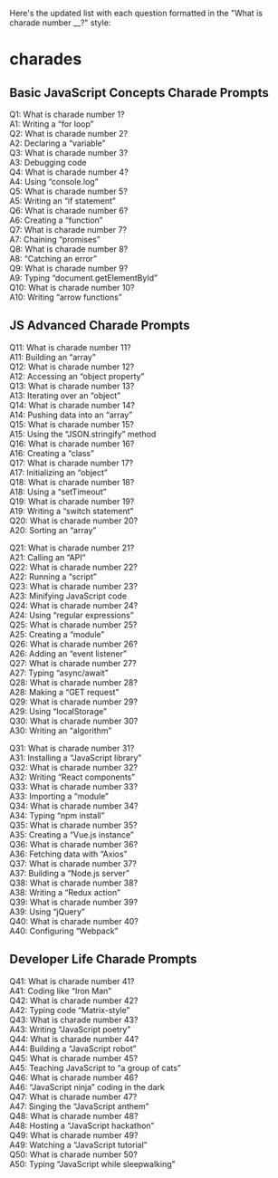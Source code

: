 Here's the updated list with each question formatted in the "What is charade number __?" style:

# charades

## Basic JavaScript Concepts Charade Prompts

Q1: What is charade number 1?\
A1: Writing a “for loop”\
Q2: What is charade number 2?\
A2: Declaring a “variable”\
Q3: What is charade number 3?\
A3: Debugging code\
Q4: What is charade number 4?\
A4: Using “console.log”\
Q5: What is charade number 5?\
A5: Writing an “if statement”\
Q6: What is charade number 6?\
A6: Creating a “function”\
Q7: What is charade number 7?\
A7: Chaining “promises”\
Q8: What is charade number 8?\
A8: “Catching an error”\
Q9: What is charade number 9?\
A9: Typing “document.getElementById”\
Q10: What is charade number 10?\
A10: Writing “arrow functions”

## JS Advanced Charade Prompts

Q11: What is charade number 11?\
A11: Building an “array”\
Q12: What is charade number 12?\
A12: Accessing an “object property”\
Q13: What is charade number 13?\
A13: Iterating over an “object”\
Q14: What is charade number 14?\
A14: Pushing data into an “array”\
Q15: What is charade number 15?\
A15: Using the “JSON.stringify” method\
Q16: What is charade number 16?\
A16: Creating a “class”\
Q17: What is charade number 17?\
A17: Initializing an “object”\
Q18: What is charade number 18?\
A18: Using a “setTimeout”\
Q19: What is charade number 19?\
A19: Writing a “switch statement”\
Q20: What is charade number 20?\
A20: Sorting an “array”

Q21: What is charade number 21?\
A21: Calling an “API”\
Q22: What is charade number 22?\
A22: Running a “script”\
Q23: What is charade number 23?\
A23: Minifying JavaScript code\
Q24: What is charade number 24?\
A24: Using “regular expressions”\
Q25: What is charade number 25?\
A25: Creating a “module”\
Q26: What is charade number 26?\
A26: Adding an “event listener”\
Q27: What is charade number 27?\
A27: Typing “async/await”\
Q28: What is charade number 28?\
A28: Making a “GET request”\
Q29: What is charade number 29?\
A29: Using “localStorage”\
Q30: What is charade number 30?\
A30: Writing an “algorithm”

Q31: What is charade number 31?\
A31: Installing a “JavaScript library”\
Q32: What is charade number 32?\
A32: Writing “React components”\
Q33: What is charade number 33?\
A33: Importing a “module”\
Q34: What is charade number 34?\
A34: Typing “npm install”\
Q35: What is charade number 35?\
A35: Creating a “Vue.js instance”\
Q36: What is charade number 36?\
A36: Fetching data with “Axios”\
Q37: What is charade number 37?\
A37: Building a “Node.js server”\
Q38: What is charade number 38?\
A38: Writing a “Redux action”\
Q39: What is charade number 39?\
A39: Using “jQuery”\
Q40: What is charade number 40?\
A40: Configuring “Webpack”

## Developer Life Charade Prompts

Q41: What is charade number 41?\
A41: Coding like “Iron Man”\
Q42: What is charade number 42?\
A42: Typing code “Matrix-style”\
Q43: What is charade number 43?\
A43: Writing “JavaScript poetry”\
Q44: What is charade number 44?\
A44: Building a “JavaScript robot”\
Q45: What is charade number 45?\
A45: Teaching JavaScript to “a group of cats”\
Q46: What is charade number 46?\
A46: “JavaScript ninja” coding in the dark\
Q47: What is charade number 47?\
A47: Singing the “JavaScript anthem”\
Q48: What is charade number 48?\
A48: Hosting a “JavaScript hackathon”\
Q49: What is charade number 49?\
A49: Watching a “JavaScript tutorial”\
Q50: What is charade number 50?\
A50: Typing “JavaScript while sleepwalking”
